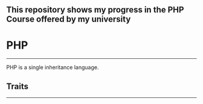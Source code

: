## This repository shows my progress in the PHP Course offered by my university


# PHP
---
PHP is a single inheritance language.



## Traits
---
